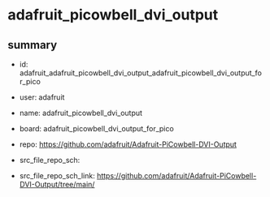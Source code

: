 # adafruit_picowbell_dvi_output
 
## summary 
* id: adafruit_adafruit_picowbell_dvi_output_adafruit_picowbell_dvi_output_for_pico
* user: adafruit
* name: adafruit_picowbell_dvi_output
* board: adafruit_picowbell_dvi_output_for_pico
* repo: https://github.com/adafruit/Adafruit-PiCowbell-DVI-Output



* src_file_repo_sch: 
* src_file_repo_sch_link: https://github.com/adafruit/Adafruit-PiCowbell-DVI-Output/tree/main/




